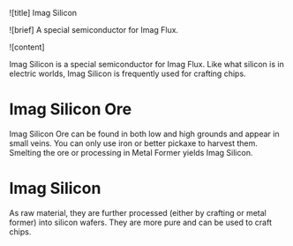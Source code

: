 ![title]
Imag Silicon

![brief]
A special semiconductor for Imag Flux.

![content]

Imag Silicon is a special semiconductor for Imag Flux. Like what silicon is in electric worlds, Imag
Silicon is frequently used for crafting chips.

# Imag Silicon Ore

Imag Silicon Ore can be found in both low and high grounds and appear in small veins. You can only use 
iron or better pickaxe to harvest them. Smelting the ore or processing in Metal Former yields Imag Silicon.

# Imag Silicon

As raw material, they are further processed (either by crafting or metal former) into silicon wafers. 
They are more pure and can be used to craft chips.
